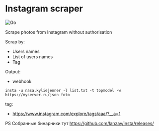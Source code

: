# Instagram scraper
![Go](https://github.com/lanzay/insta/workflows/Go/badge.svg)

Scrape photos from Instagram without authorisation

Scrap by: 
* Users names
* List of users names
* Tag

Output:
* webhook

```
insta -u nasa,kyliejenner -l list.txt -t topmodel -w https://myserver.ru/json foto
```

tag:
* https://www.instagram.com/explore/tags/aaa/?__a=1

PS
Собранные бинарники тут https://github.com/lanzay/insta/releases/
